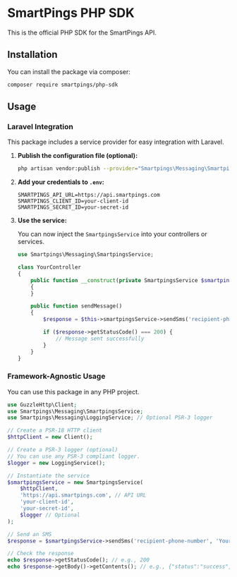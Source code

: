 # SmartPings PHP SDK

This is the official PHP SDK for the SmartPings API.

## Installation

You can install the package via composer:

```bash
composer require smartpings/php-sdk
```

## Usage

### Laravel Integration

This package includes a service provider for easy integration with Laravel.

1.  **Publish the configuration file (optional):**

    ```bash
    php artisan vendor:publish --provider="Smartpings\Messaging\SmartpingsServiceProvider"
    ```

2.  **Add your credentials to `.env`:**

    ```env
    SMARTPINGS_API_URL=https://api.smartpings.com
    SMARTPINGS_CLIENT_ID=your-client-id
    SMARTPINGS_SECRET_ID=your-secret-id
    ```

3.  **Use the service:**

    You can now inject the `SmartpingsService` into your controllers or services.

    ```php
    use Smartpings\Messaging\SmartpingsService;

    class YourController
    {
        public function __construct(private SmartpingsService $smartpingsService)
        {
        }

        public function sendMessage()
        {
            $response = $this->smartpingsService->sendSms('recipient-phone-number', 'Your message here');

            if ($response->getStatusCode() === 200) {
                // Message sent successfully
            }
        }
    }
    ```

### Framework-Agnostic Usage

You can use this package in any PHP project.

```php
use GuzzleHttp\Client;
use Smartpings\Messaging\SmartpingsService;
use Smartpings\Messaging\LoggingService; // Optional PSR-3 logger

// Create a PSR-18 HTTP client
$httpClient = new Client();

// Create a PSR-3 logger (optional)
// You can use any PSR-3 compliant logger.
$logger = new LoggingService();

// Instantiate the service
$smartpingsService = new SmartpingsService(
    $httpClient,
    'https://api.smartpings.com', // API URL
    'your-client-id',
    'your-secret-id',
    $logger // Optional
);

// Send an SMS
$response = $smartpingsService->sendSms('recipient-phone-number', 'Your message here');

// Check the response
echo $response->getStatusCode(); // e.g., 200
echo $response->getBody()->getContents(); // e.g., {"status":"success", ...}
```
